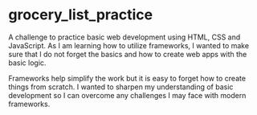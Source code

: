 # grocery_list_practice

A challenge to practice basic web development using HTML, CSS and JavaScript. As I am learning how to utilize frameworks, I wanted to make sure that I do not forget the basics and how to create web apps with the basic logic.

Frameworks help simplify the work but it is easy to forget how to create things from scratch. I wanted to sharpen my understanding of basic development so I can overcome any challenges I may face with modern frameworks.
